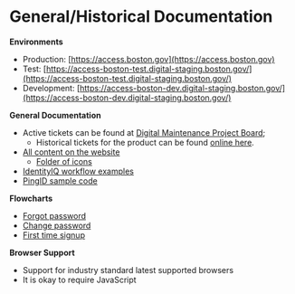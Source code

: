 # General/Historical Documentation

**Environments**

* Production: [https://access.boston.gov](https://access.boston.gov)
* Test: [https://access-boston-test.digital-staging.boston.gov/](https://access-boston-test.digital-staging.boston.gov/)
* Development: [https://access-boston-dev.digital-staging.boston.gov/](https://access-boston-dev.digital-staging.boston.gov/)

**General Documentation**

* Active tickets can be found at [Digital Maintenance Project Board](https://github.com/orgs/CityOfBoston/projects/23); 
  * Historical tickets for the product can be found [online here](https://github.com/CityOfBoston/digital/issues?q=is%3Aopen+is%3Aissue+label%3Aaccess-boston).
* [All content on the website](https://docs.google.com/spreadsheets/d/1OiH2HBLE55X8MzGaB7H9VC_a2WpQQcjV4-eyNpJGTPY/edit?)
  * [Folder of icons](https://drive.google.com/drive/folders/1j4RV6uBZ3mkHGotxEoGcRTGxt5byqpjQ)
* [IdentityIQ workflow examples](https://drive.google.com/file/d/0B2nwidq4cybTSW9VUU9qVWVSbV9hYzZnWWFQMmFTWmNVRzU4/view)
* [PingID sample code](https://github.com/pingidentity/pingid-node-samples)

**Flowcharts**

* [Forgot password](https://drive.google.com/file/d/1W0UJkvadC7oikc5oSZhPkvJ8lGOn-oUD/view)
* [Change password](https://drive.google.com/file/d/1tMCBDuloMNJ_ItJ7UbuieJwR6B0q1Bdk/view)
* [First time signup](https://drive.google.com/file/d/1N20A0oNhy00lmHIRuTuwA2wcQxA3oJJ9/view)

**Browser Support**

* Support for industry standard latest supported browsers
* It is okay to require JavaScript



